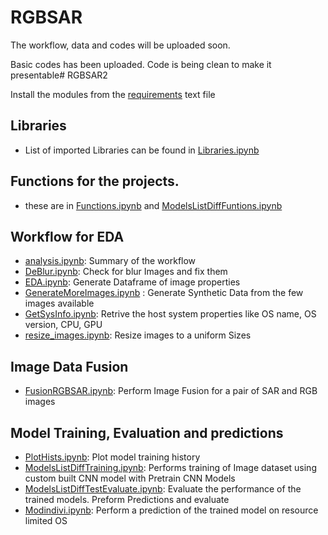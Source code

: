 # RGBSAR

The workflow, data and codes will be uploaded soon.

Basic codes has been uploaded.
Code is being clean to make it presentable# RGBSAR2

Install the modules from the [requirements](requirements.txt) text file

## Libraries
- List of imported Libraries can be found in [Libraries.ipynb](Libraries.ipynb)

## Functions for the projects.
- these are in [Functions.ipynb](Functions.ipynb) and [ModelsListDiffFuntions.ipynb](ModelsListDiffFuntions.ipynb)

## Workflow for EDA
- [analysis.ipynb](analysis.ipynb): Summary of the workflow
- [DeBlur.ipynb](DeBlur.ipynb): Check for blur Images and fix them
- [EDA.ipynb](EDA.ipynb): Generate Dataframe of image properties
- [GenerateMoreImages.ipynb](GenerateMoreImages.ipynb) : Generate Synthetic Data from the few images available
- [GetSysInfo.ipynb](GetSysInfo.ipynb): Retrive the host system properties like OS name, OS version, CPU, GPU
- [resize_images.ipynb](resize_images.ipynb): Resize images to a uniform Sizes

## Image Data Fusion
- [FusionRGBSAR.ipynb](FusionRGBSAR.ipynb): Perform Image Fusion for a pair of SAR and RGB images

##  Model Training, Evaluation and predictions
- [PlotHists.ipynb](PlotHists.ipynb): Plot model training history
- [ModelsListDiffTraining.ipynb](ModelsListDiffTraining.ipynb): Performs training of Image dataset using custom built CNN model with Pretrain CNN Models
- [ModelsListDiffTestEvaluate.ipynb](ModelsListDiffTestEvaluate.ipynb): Evaluate the performance of the trained models. Preform Predictions and evaluate
- [Modindivi.ipynb](Modindivi.ipynb): Perform a prediction of the trained model on resource limited OS
